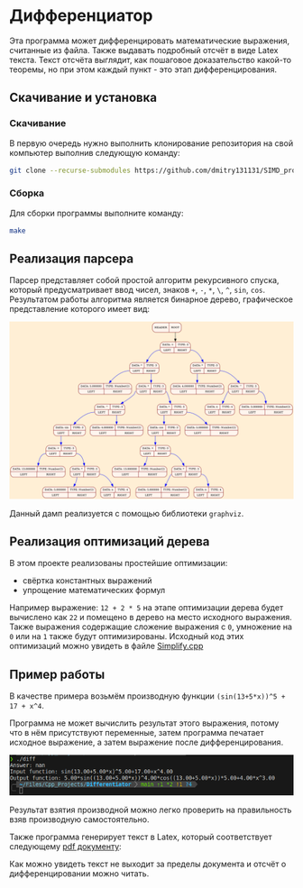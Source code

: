 # Дифференциатор

Эта программа может дифференцировать математические выражения, считанные из файла. Также выдавать подробный отсчёт в виде Latex текста.
Текст отсчёта выглядит, как пошаговое доказательство какой-то теоремы, но при этом каждый пункт - это этап дифференцирования.

## Скачивание и установка

### Скачивание

В первую очередь нужно выполнить клонирование репозитория на свой компьютер выполнив следующую команду:

``` bash
git clone --recurse-submodules https://github.com/dmitry131131/SIMD_project.git
```

### Сборка

Для сборки программы выполните команду: 
```bash
make
```

## Реализация парсера

Парсер представляет собой простой алгоритм рекурсивного спуска, который предусматривает ввод чисел, знаков `+`, `-`, `*`, `\`, `^`, `sin`, `cos`.
Результатом работы алгоритма является бинарное дерево, графическое представление которого имеет вид:

![Вывод программы](img/dump.png)

Данный дамп реализуется с помощью библиотеки `graphviz`.

## Реализация оптимизаций дерева

В этом проекте реализованы простейшие оптимизации:
+ свёртка константных выражений
+ упрощение математических формул

Например выражение: `12 + 2 * 5` на этапе оптимизации дерева будет вычислено как `22` и помещено в дерево на место исходного выражения.
Также выражения содержащие сложение выражения с `0`, умножение на `0` или на `1` также будут оптимизированы.
Исходный код этих оптимизаций можно увидеть в файле [Simplify.cpp](/src/Simplify.cpp)

## Пример работы

В качестве примера возьмём производную функции `(sin(13+5*x))^5 + 17 + x^4`.

Программа не может вычислить результат этого выражения, потому что в нём присутствуют переменные, затем программа печатает исходное выражение, а затем выражение после дифференцирования.

![Вывод программы](img/Program_ans.png)

Результат взятия производной можно легко проверить на правильность взяв производную самостоятельно.

Также программа генерирует текст в Latex, который соответствует следующему [pdf документу](/img/Report.pdf):

Как можно увидеть текст не выходит за пределы документа и отсчёт о дифференцировании можно читать.